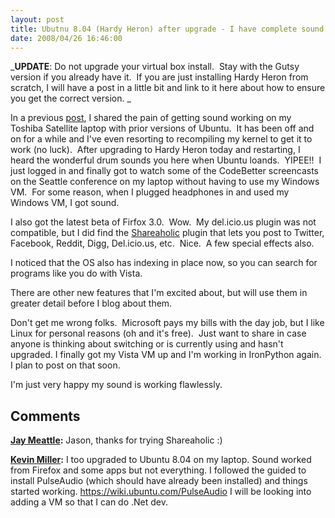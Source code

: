 ```yaml
---
layout: post
title: Ubutnu 8.04 (Hardy Heron) after upgrade - I have complete sound!!
date: 2008/04/26 16:46:00
---
```



_**UPDATE**: Do not upgrade your virtual box install.  Stay with the Gutsy version if you already have it.  If you are just installing Hardy Heron from scratch, I will have a post in a little bit and link to it here about how to ensure you get the correct version. _

In a previous [post](/blogs/jason_meridth/archive/2007/05/12/getting-sound-working-on-my-toshiba-laptop-with-ubuntu-7-04-feisty-fawn.aspx), I shared the pain of getting sound working on my Toshiba Satellite laptop with prior versions of Ubuntu.  It has been off and on for a while and I've even resorting to recompiling my kernel to get it to work (no luck).  After upgrading to Hardy Heron today and restarting, I heard the wonderful drum sounds you here when Ubuntu loands.  YIPEE!!  I just logged in and finally got to watch some of the CodeBetter screencasts on the Seattle conference on my laptop without having to use my Windows VM.  For some reason, when I plugged headphones in and used my Windows VM, I got sound.

I also got the latest beta of Firfox 3.0.  Wow.  My del.icio.us plugin was not compatible, but I did find the [Shareaholic](https://addons.mozilla.org/en-US/firefox/addon/5457) plugin that lets you post to Twitter, Facebook, Reddit, Digg, Del.icio.us, etc.  Nice.  A few special effects also.

I noticed that the OS also has indexing in place now, so you can search for programs like you do with Vista.

There are other new features that I'm excited about, but will use them in greater detail before I blog about them.

Don't get me wrong folks.  Microsoft pays my bills with the day job, but I like Linux for personal reasons (oh and it's free).  Just want to share in case anyone is thinking about switching or is currently using and hasn't upgraded. I finally got my Vista VM up and I'm working in IronPython again.  I plan to post on that soon.

I'm just very happy my sound is working flawlessly.

## Comments

**[Jay Meattle](#232 "2008-04-28 03:05:45"):** Jason, thanks for trying Shareaholic :)

**[Kevin Miller](#233 "2008-05-01 13:10:40"):** I too upgraded to Ubuntu 8.04 on my laptop. Sound worked from Firefox and some apps but not everything. I followed the guided to install PulseAudio (which should have already been installed) and things started working. https://wiki.ubuntu.com/PulseAudio I will be looking into adding a VM so that I can do .Net dev.

